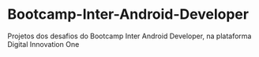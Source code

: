 # Bootcamp-Inter-Android-Developer
Projetos dos desafios do Bootcamp Inter Android Developer, na plataforma Digital Innovation One
